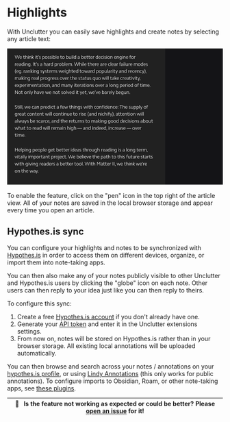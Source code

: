 # Highlights

With Unclutter you can easily save highlights and create notes by selecting any article text:

![](./media/clips/annotations.gif)

To enable the feature, click on the "pen" icon in the top right of the article view. All of your notes are saved in the local browser storage and appear every time you open an article.

## Hypothes.is sync

You can configure your highlights and notes to be synchronized with [Hypothes.is](https://web.hypothes.is)
in order to access them on different devices, organize, or import them into note-taking apps.

You can then also make any of your notes publicly visible to other Unclutter and Hypothes.is users by clicking the "globe" icon on each note. Other users can then reply to your idea just like you can then reply to theirs.

To configure this sync:

1. Create a free [Hypothes.is account](https://hypothes.is/signup?utm_source=lindylearn.io) if you don't already have one.
2. Generate your [API token](https://hypothes.is/account/developer) and enter it in the Unclutter extensions settings.
3. From now on, notes will be stored on Hypothes.is rather than in your browser storage. All existing local annotations will be uploaded automatically.

You can then browse and search across your notes / annotations on your [hypothes.is profile](https://hypothes.is/users/peterhagen), or using [Lindy Annotations](http://annotations.lindylearn.io/) (this only works for public annotations). To configure imports to Obsidian, Roam, or other note-taking apps, see [these plugins](https://web.hypothes.is/tools-plug-ins-and-integrations/#:~:text=For%20note%2Dtaking%20apps).

| 🐛     **Is the feature not working as expected or could be better? Please [open an issue](https://github.com/lindylearn/unclutter/issues/new) for it!** |
| -------------------------------------------------------------------------------------------------------------------------------------------------------- |

